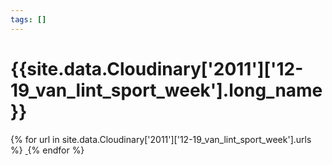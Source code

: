 ```yaml
---
tags: []
---
```

<div itemscope itemtype="http://schema.org/Photograph">
  <h1>{{site.data.Cloudinary['2011']['12-19_van_lint_sport_week'].long_name}}</h1>
  {% for url in site.data.Cloudinary['2011']['12-19_van_lint_sport_week'].urls %}
    <a itemprop="image" class="swipebox" title="" href="{{ site.cloudinary.baseurl }}/{{ url }}">
      <img alt="" itemprop="thumbnailUrl" src="{{ site.cloudinary.baseurl }}/h_150/{{ url }}" />
      <meta itemprop="isFamilyFriendly" content="true" />
    </a>
  {% endfor %}
</div>

